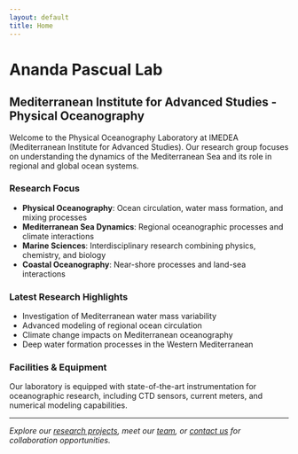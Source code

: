 ```yaml
---
layout: default
title: Home
---
```


# Ananda Pascual Lab
## Mediterranean Institute for Advanced Studies - Physical Oceanography

Welcome to the Physical Oceanography Laboratory at IMEDEA (Mediterranean Institute for Advanced Studies). Our research group focuses on understanding the dynamics of the Mediterranean Sea and its role in regional and global ocean systems.

### Research Focus
- **Physical Oceanography**: Ocean circulation, water mass formation, and mixing processes
- **Mediterranean Sea Dynamics**: Regional oceanographic processes and climate interactions  
- **Marine Sciences**: Interdisciplinary research combining physics, chemistry, and biology
- **Coastal Oceanography**: Near-shore processes and land-sea interactions

### Latest Research Highlights
- Investigation of Mediterranean water mass variability
- Advanced modeling of regional ocean circulation
- Climate change impacts on Mediterranean oceanography
- Deep water formation processes in the Western Mediterranean

### Facilities & Equipment
Our laboratory is equipped with state-of-the-art instrumentation for oceanographic research, including CTD sensors, current meters, and numerical modeling capabilities.

---

*Explore our [research projects](/research/), meet our [team](/team/), or [contact us](/contact/) for collaboration opportunities.*